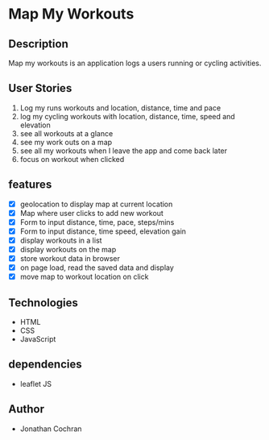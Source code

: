 # Map My Workouts
## Description 
Map my workouts is an application logs a users running or cycling activities.  
## User Stories
1. Log my runs workouts and location, distance, time and pace
2. log my cycling workouts with location, distance, time, speed and elevation 
3. see all workouts at a glance
4. see my work outs on a map
5. see all my workouts when I leave the app and come back later
6. focus on workout when clicked 
## features
- [x] geolocation to display map at current location
- [x] Map where user clicks to add new workout
- [x] Form to input distance, time, pace, steps/mins
- [x] Form to input distance, time speed, elevation gain
- [x] display workouts in a list 
- [x] display workouts on the map
- [x] store workout data in browser
- [x] on page load, read the saved data and display
- [x] move map to workout location on click
## Technologies
- HTML
- CSS
- JavaScript
## dependencies
- leaflet JS
## Author
- Jonathan Cochran
